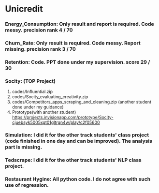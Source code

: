 # Unicredit


### Energy_Consumption: Only result and report is required. Code messy. precision rank 4 / 70
### Churn_Rate: Only result is required. Code messy. Report missing. precision rank 3 / 70
### Retention: Code. PPT done under my supervision. score 29 / 30
### Socity: (TOP Project)
1. codes/Influential.zip  
2. codes/Socity_evaluating_creativity.zip  
3. codes/Competitors_apps_scraping_and_cleaning.zip (another student done under my guidance)  
4. Prototype(with another student) https://projects.invisionapp.com/prototype/Socity-cjuebsyk5005xgt01gltrgn4w/play/c2f05600

### Simulation: I did it for the other track students' class project (code finished in one day and can be improved). The analysis part is missing.
### Tedscrape: I did it for the other track students' NLP class project.
### Restaurant Hygine: All python code. I do not agree with such use of regression.
